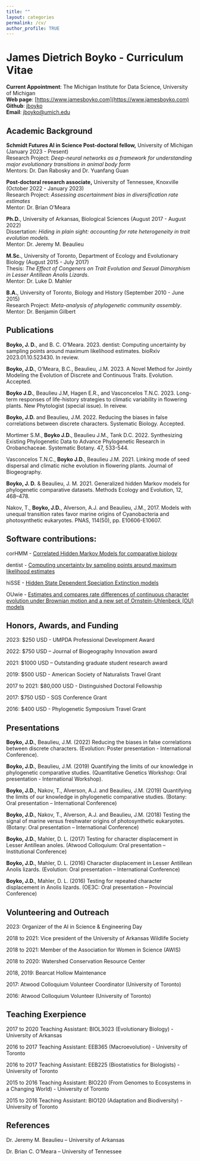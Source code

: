 ```yaml
---
title: ""
layout: categories
permalink: /cv/
author_profile: TRUE
---
```

# James Dietrich Boyko - Curriculum Vitae
**Current Appointment**: The Michigan Institute for Data Science, University of Michigan   
**Web page**: [https://www.jamesboyko.com](https://www.jamesboyko.com)   
**Github**: [jboyko](https://github.com/jboyko)   
**Email**: [jboyko@umich.edu](jboyko@umich.edu)   

## Academic Background
**Schmidt Futures AI in Science Post-doctoral fellow,** University of Michigan (January 2023 - Present)  
Research Project: *Deep-neural networks as a framework for understanding major evolutionary transitions in animal body form*  
Mentors: Dr. Dan Rabosky and Dr. Yuanfang Guan

**Post-doctoral research associate,** University of Tennessee, Knoxville (October 2022 - January 2023)  
Research Project: *Assessing ascertainment bias in diversification rate estimates*  
Mentor: Dr. Brian O’Meara  

**Ph.D.**, University of Arkansas, Biological Sciences (August 2017 - August 2022)   
Dissertation: *Hiding in plain sight: accounting for rate heterogeneity in trait evolution models.*  
Mentor: Dr. Jeremy M. Beaulieu   

**M.Sc.**, University of Toronto, Department of Ecology and Evolutionary Biology (August 2015 - July 2017)   
Thesis: *The Effect of Congeners on Trait Evolution and Sexual Dimorphism in Lesser Antillean Anolis Lizards*.    
Mentor: Dr. Luke D. Mahler   

**B.A.**, University of Toronto, Biology and History (September 2010 - June 2015)   
Research Project: *Meta-analysis of phylogenetic community assembly*.    
Mentor: Dr. Benjamin Gilbert   

## Publications
**Boyko, J. D.**, and B. C. O’Meara. 2023. dentist: Computing uncertainty by sampling points around maximum likelihood estimates. bioRxiv 2023.01.10.523430. In review.

**Boyko, J.D.**, O’Meara, B.C., Beaulieu, J.M. 2023. A Novel Method for Jointly Modeling the Evolution of Discrete and Continuous Traits. Evolution. Accepted.

**Boyko J.D.**, Beaulieu J.M, Hagen E.R., and Vasconcelos T.N.C. 2023. Long-term responses of life-history strategies to climatic variability in flowering plants.  New Phytologist (special issue). In reivew. 

**Boyko, J.D.** and Beaulieu, J.M. 2022. Reducing the biases in false correlations between discrete characters. Systematic Biology. Accepted.

Mortimer S.M., **Boyko J.D.**, Beaulieu J.M., Tank D.C. 2022. Synthesizing Existing Phylogenetic Data to Advance Phylogenetic Research in Orobanchaceae. Systematic Botany. 47, 533-544.

Vasconcelos T.N.C., **Boyko J.D.**, Beaulieu J.M. 2021. Linking mode of seed dispersal and climatic niche evolution in flowering plants.  Journal of Biogeography.

**Boyko, J. D.** & Beaulieu, J. M. 2021. Generalized hidden Markov models for phylogenetic comparative datasets. Methods Ecology and Evolution, 12, 468–478.  

Nakov, T., **Boyko, J.D.**, Alverson, A.J. and Beaulieu, J.M., 2017. Models with unequal transition rates favor marine origins of Cyanobacteria and photosynthetic eukaryotes. PNAS, 114(50), pp. E10606-E10607. 

## Software contributions:

corHMM - [Correlated Hidden Markov Models for comparative biology](https://github.com/thej022214/corHMM)   

dentist - [Computing uncertainty by sampling points around maximum likelihood estimates](https://github.com/bomeara/dentist)

hiSSE - [Hidden State Dependent Speciation Extinction models](https://github.com/thej022214/hisse)   

OUwie - [Estimates and compares rate differences of continuous character evolution under Brownian motion and a new set of Ornstein-Uhlenbeck (OU) models](https://github.com/thej022214/OUwie)   


## Honors, Awards, and Funding

2023: $250 USD - UMPDA Professional Development Award

2022: $750 USD – Journal of Biogeography Innovation award

2021: $1000 USD – Outstanding graduate student research award

2019: $500 USD - American Society of Naturalists Travel Grant    

2017 to 2021: $80,000 USD - Distinguished Doctoral Fellowship    

2017: $750 USD - SGS Conference Grant    

2016: $400 USD - Phylogenetic Symposium Travel Grant    


## Presentations
**Boyko, J.D.**, Beaulieu, J.M. (2022) Reducing the biases in false correlations between discrete characters. (Evolution: Poster presentation - International Conference). 

**Boyko, J.D.**, Beaulieu, J.M. (2019) Quantifying the limits of our knowledge in phylogenetic comparative studies. (Quantitative Genetics Workshop: Oral presentation - International Workshop). 

**Boyko, J.D.**, Nakov, T., Alverson, A.J. and Beaulieu, J.M. (2019) Quantifying the limits of our knowledge in phylogenetic comparative studies. (Botany: Oral presentation – International Conference)    

**Boyko, J.D.**, Nakov, T., Alverson, A.J. and Beaulieu, J.M. (2018) Testing the signal of marine versus freshwater origins of photosynthetic eukaryotes. (Botany: Oral presentation – International Conference)   

**Boyko, J.D.**, Mahler, D. L. (2017) Testing for character displacement in Lesser Antillean anoles. (Atwood Colloquium: Oral presentation – Institutional Conference)      

**Boyko, J.D.**, Mahler, D. L. (2016) Character displacement in Lesser Antillean Anolis lizards. (Evolution: Oral presentation – International Conference)    

**Boyko, J.D.**, Mahler, D. L. (2016) Testing for repeated character displacement in Anolis lizards. (OE3C: Oral presentation – Provincial Conference)   

## Volunteering and Outreach
2023: Organizer of the AI in Science & Engineering Day

2018 to 2021: Vice president of the University of Arkansas Wildlife Society 

2018 to 2021: Member of the Association for Women in Science (AWIS)

2018 to 2020: Watershed Conservation Resource Center 

2018, 2019: Bearcat Hollow Maintenance 

2017: Atwood Colloquium Volunteer Coordinator (University of Toronto)

2016: Atwood Colloquium Volunteer (University of Toronto)


## Teaching Exerpience
2017 to 2020 Teaching Assistant: BIOL3023 (Evolutionary Biology) - University of Arkansas   

2016 to 2017 Teaching Assistant: EEB365 (Macroevolution) - University of Toronto    

2016 to 2017 Teaching Assistant: EEB225 (Biostatistics for Biologists) - University of Toronto    

2015 to 2016 Teaching Assistant: BIO220 (From Genomes to Ecosystems in a Changing World) - University of Toronto    

2015 to 2016 Teaching Assistant: BIO120 (Adaptation and Biodiversity) - University of Toronto    

## References
Dr. Jeremy M. Beaulieu – University of Arkansas 

Dr. Brian C. O’Meara – University of Tennessee

